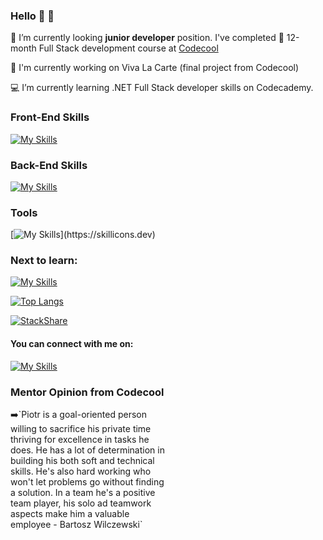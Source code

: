 ### Hello 👋 👷 
📡 I’m currently looking **junior developer** position. I've completed 💪 12-month Full Stack development course at [Codecool](https://codecool.com/en/)

🔨 I'm currently working on Viva La Carte (final project from Codecool)

💻 I’m currently learning .NET Full Stack developer skills on Codecademy. 

### Front-End Skills
[![My Skills](https://skillicons.dev/icons?i=js,html,css,bootstrap)](https://skillicons.dev)

### Back-End Skills
[![My Skills](https://skillicons.dev/icons?i=cs,dotnet,azure,docker,postgres)](https://skillicons.dev)

### Tools
[![My Skills](https://skillicons.dev/icons?i=visualstudio,vscode,git,ps,ai,)](https://skillicons.dev)

### Next to learn:
[![My Skills](https://skillicons.dev/icons?i=angular)](https://skillicons.dev)


[![Top Langs](https://github-readme-stats.vercel.app/api/top-langs/?username=piotrpalacz&theme=tokyonight&layout=compact)](https://github.com/piotrpalacz/github-readme-stats)

[![StackShare](http://img.shields.io/badge/tech-stack-0690fa.svg?style=flat)](https://stackshare.io/piotrpalacz/my-stack)

#### You can connect with me on:
[![My Skills](https://skillicons.dev/icons?i=linkedin)]([https://skillicons.dev](https://www.linkedin.com/in/piotr-palacz-6ab556197))

### Mentor Opinion from Codecool

<section style="width: 50%">➡️`Piotr is a goal-oriented person willing to sacrifice his private time thriving for excellence in tasks he does. He has a lot of determination in building his both soft and technical skills. He's also hard working who won't let problems go without finding a solution. In a team he's a positive team player, his solo ad teamwork aspects make him a valuable employee - Bartosz Wilczewski`</section>



